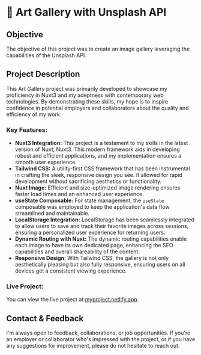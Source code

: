 # 🎨 Art Gallery with Unsplash API

## Objective

The objective of this project was to create an image gallery leveraging the capabilities of the Unsplash API.

## Project Description

This Art Gallery project was primarily developed to showcase my proficiency in Nuxt3 and my adeptness with contemporary web technologies. By demonstrating these skills, my hope is to inspire confidence in potential employers and collaborators about the quality and efficiency of my work.

### Key Features:

- **Nuxt3 Integration:** This project is a testament to my skills in the latest version of Nuxt, Nuxt3. This modern framework aids in developing robust and efficient applications, and my implementation ensures a smooth user experience.
- **Tailwind CSS:** A utility-first CSS framework that has been instrumental in crafting the sleek, responsive design you see. It allowed for rapid development without sacrificing aesthetics or functionality.
- **Nuxt Image:** Efficient and size-optimized image rendering ensures faster load times and an enhanced user experience.
- **useState Composable:** For state management, the `useState` composable was employed to keep the application's data flow streamlined and maintainable.
- **LocalStorage Integration:** LocalStorage has been seamlessly integrated to allow users to save and track their favorite images across sessions, ensuring a personalized user experience for returning users.
- **Dynamic Routing with Nuxt:** The dynamic routing capabilities enable each image to have its own dedicated page, enhancing the SEO capabilities and overall shareability of the content.
- **Responsive Design:** With Tailwind CSS, the gallery is not only aesthetically pleasing but also fully responsive, ensuring users on all devices get a consistent viewing experience.

### Live Project:

You can view the live project at [myproject.netlify.app](https://myproject.netlify.app/).

## Contact & Feedback

I'm always open to feedback, collaborations, or job opportunities. If you're an employer or collaborator who's impressed with the project, or if you have any suggestions for improvement, please do not hesitate to reach out.
